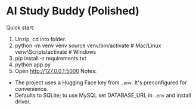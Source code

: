 # AI Study Buddy (Polished)
Quick start:
1. Unzip, cd into folder.
2. python -m venv venv
   source venv/bin/activate   # Mac/Linux
   venv\Scripts\activate    # Windows
3. pip install -r requirements.txt
4. python app.py
5. Open http://127.0.0.1:5000
Notes:
- The project uses a Hugging Face key from `.env`. It's preconfigured for convenience.
- Defaults to SQLite; to use MySQL set DATABASE_URL in `.env` and install driver.
